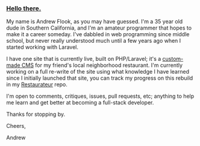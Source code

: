 ### [Hello there.](https://www.youtube.com/watch?v=frszEJb0aOo)

My name is Andrew Flook, as you may have guessed. I'm a 35 year old dude in Southern California, and I'm an amateur programmer that hopes to make it a career someday. I've dabbled in web programming since middle school, but never really understood much until a few years ago when I started working with Laravel.

I have one site that is currently live, built on PHP/Laravel; it's a [custom-made CMS](https://www.github.com/AndrewFlook/ttnp) for my friend's local neighborhood restaurant. I'm currently working on a full re-write of the site using what knowledge I have learned since I initially launched that site, you can track my progress on this rebuild in my [Restaurateur](https://www.github.com/AndrewFlook/restaurateur) repo.

I'm open to comments, critiques, issues, pull requests, etc; anything to help me learn and get better at becoming a full-stack developer.

Thanks for stopping by.

Cheers,

Andrew
